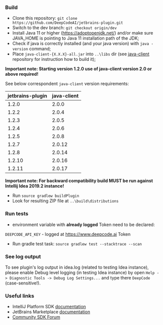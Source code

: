 ### Build

- Clone this repository: `git clone https://github.com/DeepCodeAI/jetbrains-plugin.git` 
- Switch to the dev branch: `git checkout origin/dev`
- Install Java 11 or higher (https://adoptopenjdk.net/) and/or make sure JAVA_HOME is pointing to Java 11 installation path of the JDK;
- Check if java is correctly installed (and your java version) with `java -version` command;
- Place `java-client-{X.X.X}-all.jar` into `..\libs` dir (see [java-client](https://github.com/DeepCodeAI/java-client) repository for instruction how to build it);

**Important note: Starting version 1.2.0 use of java-client version 2.0 or above required!**

See below correspondent `java-client` version requirements:

| jetbrains-plugin | java-client |
|------------------|-------------|
| 1.2.0            | 2.0.0       |
| 1.2.2            | 2.0.4       |
| 1.2.3            | 2.0.5       |
| 1.2.4            | 2.0.6       |
| 1.2.5            | 2.0.8       |
| 1.2.7            | 2.0.12      |
| 1.2.8            | 2.0.14      |
| 1.2.10           | 2.0.16      |
| 1.2.11           | 2.0.17      |

**Important note: For backward compatibility build MUST be run against Intellij Idea 2019.2 instance!**
- Run `source gradlew buildPlugin`
- Look for resulting ZIP file at `..\build\distributions`

### Run tests

- environment variable with __already logged__ Token need to be declared:

`DEEPCODE_API_KEY` - logged at https://www.deepcode.ai Token 

- Run gradle test task: `source gradlew test --stacktrace --scan`

### See log output 

To see plugin's log output in idea.log (related to testing Idea instance), please enable Debug level logging 
(in testing Idea instance) by open `Help -> Diagnostic Tools -> Debug Log Settings...` and type there `DeepCode` (case-sensitive!).

### Useful links
- IntelliJ Platform SDK [documentation](https://www.jetbrains.org/intellij/sdk/docs/intro/welcome.html)
- JetBrains Marketplace [documentation](https://plugins.jetbrains.com/docs/marketplace/about-marketplace.html)
- [Community SDK Forum](https://intellij-support.jetbrains.com/hc/en-us/community/topics/200366979-IntelliJ-IDEA-Open-API-and-Plugin-Development)
